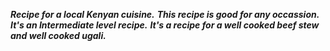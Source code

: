 ***Recipe for a local Kenyan cuisine.***
***This recipe is good for any occassion.***
***It's an Intermediate level recipe.***
***It's a recipe for a well cooked beef stew and well cooked ugali.***
